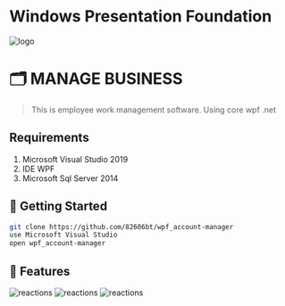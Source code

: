 # Windows Presentation Foundation

![logo](https://media.discordapp.net/attachments/933310329985859584/1010934549812891749/unknown.png?width=499&height=282)
# 🗂 MANAGE BUSINESS 

> This is employee work management software. Using core wpf .net

## Requirements
1. Microsoft Visual Studio 2019
2. IDE WPF
3. Microsoft Sql Server 2014
## 🚀 Getting Started
```sh
git clone https://github.com/82606bt/wpf_account-manager
use Microsoft Visual Studio
open wpf_account-manager
```
## 📝 Features
![reactions](https://media.discordapp.net/attachments/933310329985859584/1010934581899317318/unknown.png?width=498&height=326)
![reactions](https://media.discordapp.net/attachments/933310329985859584/1010934538546987009/unknown.png?width=499&height=281)
![reactions](https://media.discordapp.net/attachments/933310329985859584/1010934569060548659/unknown.png?width=499&height=282)

